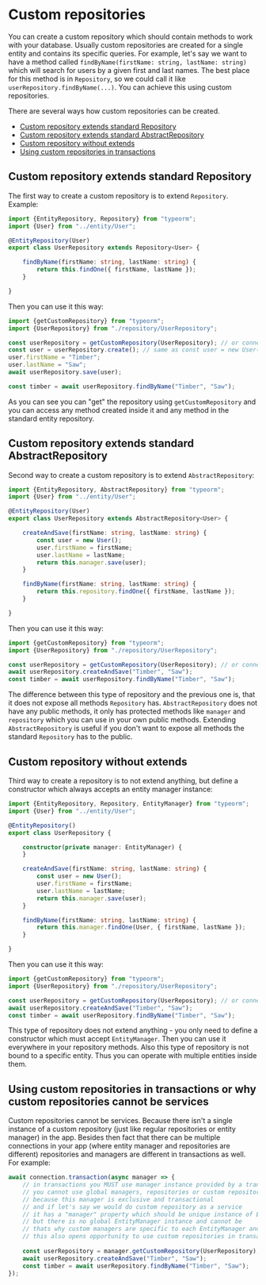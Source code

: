 # Custom repositories

You can create a custom repository which should contain methods to work with your database.
Usually custom repositories are created for a single entity and contains its specific queries.
For example, let's say we want to have a method called `findByName(firstName: string, lastName: string)`
which will search for users by a given first and last names. 
The best place for this method is in `Repository`,
so we could call it like `userRepository.findByName(...)`.
You can achieve this using custom repositories.

There are several ways how custom repositories can be created.

* [Custom repository extends standard Repository](#custom-repository-extends-standard-repository) 
* [Custom repository extends standard AbstractRepository](#custom-repository-extends-standard-abstractrepository) 
* [Custom repository without extends](#custom-repository-without-extends)
* [Using custom repositories in transactions](#using-custom-repositories-in-transactions-or-why-custom-repositories-cannot-be-services)

## Custom repository extends standard Repository

The first way to create a custom repository is to extend `Repository`.
Example:

```typescript
import {EntityRepository, Repository} from "typeorm";
import {User} from "../entity/User";

@EntityRepository(User)
export class UserRepository extends Repository<User> {

    findByName(firstName: string, lastName: string) {
        return this.findOne({ firstName, lastName });
    }

}
```

Then you can use it this way:

```typescript
import {getCustomRepository} from "typeorm";
import {UserRepository} from "./repository/UserRepository";

const userRepository = getCustomRepository(UserRepository); // or connection.getCustomRepository or manager.getCustomRepository()
const user = userRepository.create(); // same as const user = new User();
user.firstName = "Timber";
user.lastName = "Saw";
await userRepository.save(user);

const timber = await userRepository.findByName("Timber", "Saw");
```

As you can see you can "get" the repository using `getCustomRepository`
and you can access any method created inside it and any method in the standard entity repository.

## Custom repository extends standard AbstractRepository

Second way to create a custom repository is to extend `AbstractRepository`:

```typescript
import {EntityRepository, AbstractRepository} from "typeorm";
import {User} from "../entity/User";

@EntityRepository(User)
export class UserRepository extends AbstractRepository<User> {

    createAndSave(firstName: string, lastName: string) {
        const user = new User();
        user.firstName = firstName;
        user.lastName = lastName;
        return this.manager.save(user);
    }

    findByName(firstName: string, lastName: string) {
        return this.repository.findOne({ firstName, lastName });
    }

}
```

Then you can use it this way:

```typescript
import {getCustomRepository} from "typeorm";
import {UserRepository} from "./repository/UserRepository";

const userRepository = getCustomRepository(UserRepository); // or connection.getCustomRepository or manager.getCustomRepository()
await userRepository.createAndSave("Timber", "Saw");
const timber = await userRepository.findByName("Timber", "Saw");
```

The difference between this type of repository and the previous one is, that it does not expose all methods `Repository` has.
`AbstractRepository` does not have any public methods, 
it only has protected methods like `manager` and `repository` which you can use in your own
public methods.
Extending `AbstractRepository` is useful if you don't want to expose all methods the standard `Repository` has to the public.

## Custom repository without extends

Third way to create a repository is to not extend anything, 
but define a constructor which always accepts an entity manager instance:

```typescript
import {EntityRepository, Repository, EntityManager} from "typeorm";
import {User} from "../entity/User";

@EntityRepository()
export class UserRepository {

    constructor(private manager: EntityManager) {
    }

    createAndSave(firstName: string, lastName: string) {
        const user = new User();
        user.firstName = firstName;
        user.lastName = lastName;
        return this.manager.save(user);
    }

    findByName(firstName: string, lastName: string) {
        return this.manager.findOne(User, { firstName, lastName });
    }

}
```

Then you can use it this way:

```typescript
import {getCustomRepository} from "typeorm";
import {UserRepository} from "./repository/UserRepository";

const userRepository = getCustomRepository(UserRepository); // or connection.getCustomRepository or manager.getCustomRepository()
await userRepository.createAndSave("Timber", "Saw");
const timber = await userRepository.findByName("Timber", "Saw");
```

This type of repository does not extend anything - you only need to define a constructor
which must accept `EntityManager`. Then you can use it everywhere in your repository methods.
Also this type of repository is not bound to a specific entity.
Thus you can operate with multiple entities inside them. 

## Using custom repositories in transactions or why custom repositories cannot be services

Custom repositories cannot be services. 
Because there isn't a single instance of a custom repository (just like regular repositories or entity manager) in the app.
Besides then fact that there can be multiple connections in your app (where entity manager and repositories are different)
repositories and managers are different in transactions as well. 
For example:

```typescript
await connection.transaction(async manager => {
    // in transactions you MUST use manager instance provided by a transaction,
    // you cannot use global managers, repositories or custom repositories
    // because this manager is exclusive and transactional
    // and if let's say we would do custom repository as a service
    // it has a "manager" property which should be unique instance of EntityManager
    // but there is no global EntityManager instance and cannot be
    // thats why custom managers are specific to each EntityManager and cannot be services.
    // this also opens opportunity to use custom repositories in transactions without any issues:
    
    const userRepository = manager.getCustomRepository(UserRepository); // DONT USE GLOBAL getCustomRepository here!
    await userRepository.createAndSave("Timber", "Saw");
    const timber = await userRepository.findByName("Timber", "Saw");
});
```